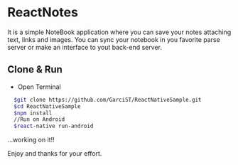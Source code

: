 # ReactNotes
It is a simple NoteBook application where you can save your notes attaching text, links and images. You can sync your notebook in you favorite parse server or make an interface to yout back-end server.

## Clone & Run

 - Open Terminal

```bash
  $git clone https://github.com/GarciST/ReactNativeSample.git
  $cd ReactNativeSample
  $npm install
  //Run on Android
  $react-native run-android
```
...working on it!!

Enjoy and thanks for your effort.
